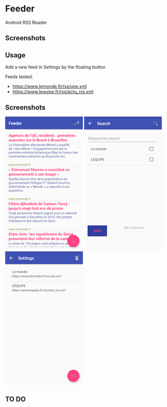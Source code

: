 # Feeder

Android RSS Reader

## Screenshots

## Usage

Add a new feed in Settings by the floating button

Feeds tested:
- https://www.lemonde.fr/rss/une.xml
- https://www.lequipe.fr/rss/actu_rss.xml

## Screenshots

![MainView](https://github.com/CyrilNb/Feeder/blob/master/screenshots/main.png) ![Search](https://github.com/CyrilNb/Feeder/blob/master/screenshots/search.png) ![Settings](https://github.com/CyrilNb/Feeder/blob/master/screenshots/settings.png)



## TO DO
